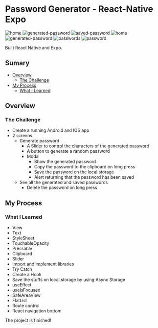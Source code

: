 # Password Generator - React-Native Expo


![home](/src/screenshot/1-home.jpg?raw=true "Home")
![generated-password](/src/screenshot/2-generated-password.jpg?raw=true "8 char password")
![saved-password](/src/screenshot/3-saved-password.jpg?raw=true "Saved Password")
![home](/src/screenshot/4-home.jpg?raw=true "Home")
![generated-password](/src/screenshot/5-generated-password.jpg?raw=true "17 char password")
![passwords](/src/screenshot/6-passwords.jpg?raw=true "Passwords")
![password](/src/screenshot/7-password-deleted.jpg?raw=true "Password deleted")


Built React Native and Expo.


## Sumary

- [Overview](#overview)
    - [The Challenge](#the-challenge)
- [My Process](#my-process)
    - [What I Learned](#what-i-learned)


## Overview

### The Challenge

- Create a running Android and IOS app
- 2 screens
  - Generate password
    - A Slider to control the characters of the generated password
    - A button to generate a random password
    - Modal
      - Show the generated password
      - Copy the password to the clipboard on long press
      - Save the password on the local storage
      - Alert returning that the password has been saved
  - See all the generated and saved passwords
    - Delete the password on long press


## My Process

### What I Learned

- View
- Text
- StyleSheet
- TouchableOpacity
- Pressable
- Clipboard
- Slider
- Import and implement libraries
- Try Catch
- Create a Hook
- Save the stuffs on local storage by using Async Storage
- useEffect
- useIsFocused
- SafeAreaView
- FlatList
- Route control
- React navigation bottom


<p>The project is finished!</p>